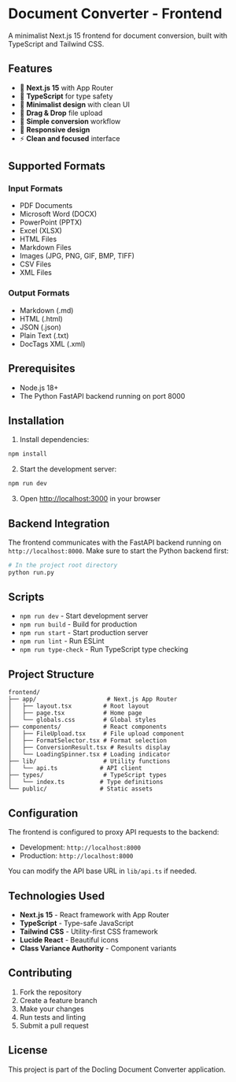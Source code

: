 # Document Converter - Frontend

A minimalist Next.js 15 frontend for document conversion, built with TypeScript and Tailwind CSS.

## Features

- 🚀 **Next.js 15** with App Router
- 📝 **TypeScript** for type safety
- 🎨 **Minimalist design** with clean UI
- 📁 **Drag & Drop** file upload
- 🔄 **Simple conversion** workflow
- 📱 **Responsive design**
- ⚡ **Clean and focused** interface

## Supported Formats

### Input Formats

- PDF Documents
- Microsoft Word (DOCX)
- PowerPoint (PPTX)
- Excel (XLSX)
- HTML Files
- Markdown Files
- Images (JPG, PNG, GIF, BMP, TIFF)
- CSV Files
- XML Files

### Output Formats

- Markdown (.md)
- HTML (.html)
- JSON (.json)
- Plain Text (.txt)
- DocTags XML (.xml)

## Prerequisites

- Node.js 18+
- The Python FastAPI backend running on port 8000

## Installation

1. Install dependencies:

```bash
npm install
```

2. Start the development server:

```bash
npm run dev
```

3. Open [http://localhost:3000](http://localhost:3000) in your browser

## Backend Integration

The frontend communicates with the FastAPI backend running on `http://localhost:8000`. Make sure to start the Python backend first:

```bash
# In the project root directory
python run.py
```

## Scripts

- `npm run dev` - Start development server
- `npm run build` - Build for production
- `npm run start` - Start production server
- `npm run lint` - Run ESLint
- `npm run type-check` - Run TypeScript type checking

## Project Structure

```
frontend/
├── app/                    # Next.js App Router
│   ├── layout.tsx         # Root layout
│   ├── page.tsx           # Home page
│   └── globals.css        # Global styles
├── components/            # React components
│   ├── FileUpload.tsx     # File upload component
│   ├── FormatSelector.tsx # Format selection
│   ├── ConversionResult.tsx # Results display
│   └── LoadingSpinner.tsx # Loading indicator
├── lib/                   # Utility functions
│   └── api.ts            # API client
├── types/                 # TypeScript types
│   └── index.ts          # Type definitions
└── public/               # Static assets
```

## Configuration

The frontend is configured to proxy API requests to the backend:

- Development: `http://localhost:8000`
- Production: `http://localhost:8000`

You can modify the API base URL in `lib/api.ts` if needed.

## Technologies Used

- **Next.js 15** - React framework with App Router
- **TypeScript** - Type-safe JavaScript
- **Tailwind CSS** - Utility-first CSS framework
- **Lucide React** - Beautiful icons
- **Class Variance Authority** - Component variants

## Contributing

1. Fork the repository
2. Create a feature branch
3. Make your changes
4. Run tests and linting
5. Submit a pull request

## License

This project is part of the Docling Document Converter application.
